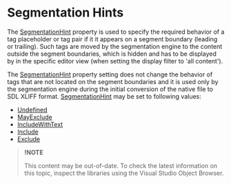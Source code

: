 Segmentation Hints
==

The [SegmentationHint](../../api/filetypesupport/Sdl.FileTypeSupport.Framework.NativeApi.SegmentationHint.yml) property is used to specify the required behavior of a tag placeholder or tag pair if it it appears on a segment boundary (leading or trailing). Such tags are moved by the segmentation engine to the content outside the segment boundaries, which is hidden and has to be displayed by in the specific editor view (when setting the display filter to 'all content').

The [SegmentationHint](../../api/filetypesupport/Sdl.FileTypeSupport.Framework.NativeApi.SegmentationHint.yml) property setting does not change the behavior of tags that are not located on the segment boundaries and it is used only by the segmentation engine during the initial conversion of the native file to SDL XLIFF format. [SegmentationHint](../../api/filetypesupport/Sdl.FileTypeSupport.Framework.NativeApi.SegmentationHint.yml#fields) may be set to following values:

* [Undefined](../../api/filetypesupport/Sdl.FileTypeSupport.Framework.NativeApi.SegmentationHint.yml#fields)
* [MayExclude](../../api/filetypesupport/Sdl.FileTypeSupport.Framework.NativeApi.SegmentationHint.yml#fields)
* [IncludeWithText](../../api/filetypesupport/Sdl.FileTypeSupport.Framework.NativeApi.SegmentationHint.yml#fields)
* [Include](../../api/filetypesupport/Sdl.FileTypeSupport.Framework.NativeApi.SegmentationHint.yml#fields)
* [Exclude](../../api/filetypesupport/Sdl.FileTypeSupport.Framework.NativeApi.SegmentationHint.yml#fields)

>**!NOTE**
>
> This content may be out-of-date. To check the latest information on this topic, inspect the libraries using the Visual Studio Object Browser.